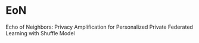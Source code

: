 # EoN
Echo of Neighbors: Privacy Amplification for Personalized Private Federated Learning with Shuffle Model



